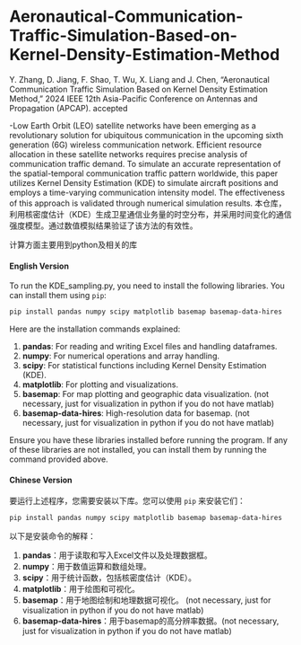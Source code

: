 # Aeronautical-Communication-Traffic-Simulation-Based-on-Kernel-Density-Estimation-Method
Y. Zhang, D. Jiang, F. Shao, T. Wu, X. Liang and J. Chen, “Aeronautical Communication Traffic Simulation Based on Kernel Density Estimation Method,” 2024 IEEE 12th Asia-Pacific Conference on Antennas and Propagation (APCAP). accepted

-Low Earth Orbit (LEO) satellite networks have been emerging as a revolutionary solution for ubiquitous communication in the upcoming sixth generation (6G) wireless communication network. Efficient resource allocation in these satellite networks requires precise analysis of communication traffic demand. To simulate an accurate representation of the spatial-temporal communication traffic pattern worldwide, this paper utilizes Kernel Density Estimation (KDE) to simulate aircraft positions and employs a time-varying communication intensity model. The effectiveness of this approach is validated through numerical simulation results.
本仓库，利用核密度估计（KDE）生成卫星通信业务量的时空分布，并采用时间变化的通信强度模型。通过数值模拟结果验证了该方法的有效性。

计算方面主要用到python及相关的库

#### English Version

To run the KDE_sampling.py, you need to install the following libraries. You can install them using `pip`:

```sh
pip install pandas numpy scipy matplotlib basemap basemap-data-hires
```

Here are the installation commands explained:

1. **pandas**: For reading and writing Excel files and handling dataframes.
2. **numpy**: For numerical operations and array handling.
3. **scipy**: For statistical functions including Kernel Density Estimation (KDE).
4. **matplotlib**: For plotting and visualizations.
5. **basemap**: For map plotting and geographic data visualization. (not necessary, just for visualization in python if you do not have matlab)
6. **basemap-data-hires**: High-resolution data for basemap. (not necessary, just for visualization in python if you do not have matlab)

Ensure you have these libraries installed before running the program. If any of these libraries are not installed, you can install them by running the command provided above.

#### Chinese Version

要运行上述程序，您需要安装以下库。您可以使用 `pip` 来安装它们：

```sh
pip install pandas numpy scipy matplotlib basemap basemap-data-hires
```

以下是安装命令的解释：

1. **pandas**：用于读取和写入Excel文件以及处理数据框。
2. **numpy**：用于数值运算和数组处理。
3. **scipy**：用于统计函数，包括核密度估计（KDE）。
4. **matplotlib**：用于绘图和可视化。
5. **basemap**：用于地图绘制和地理数据可视化。 (not necessary, just for visualization in python if you do not have matlab)
6. **basemap-data-hires**：用于basemap的高分辨率数据。(not necessary, just for visualization in python if you do not have matlab)


